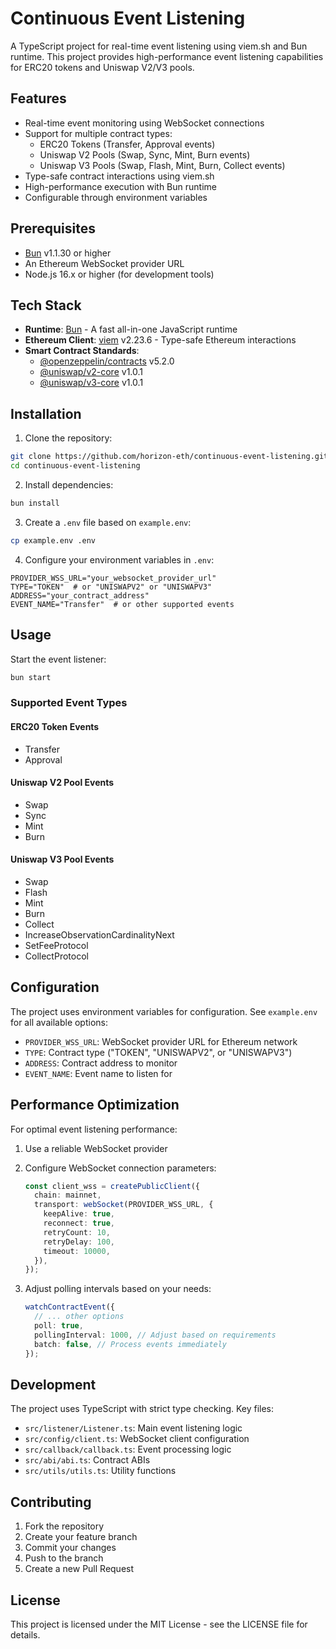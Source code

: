 # Continuous Event Listening

A TypeScript project for real-time event listening using viem.sh and Bun runtime. This project provides high-performance event listening capabilities for ERC20 tokens and Uniswap V2/V3 pools.

## Features

-   Real-time event monitoring using WebSocket connections
-   Support for multiple contract types:
    -   ERC20 Tokens (Transfer, Approval events)
    -   Uniswap V2 Pools (Swap, Sync, Mint, Burn events)
    -   Uniswap V3 Pools (Swap, Flash, Mint, Burn, Collect events)
-   Type-safe contract interactions using viem.sh
-   High-performance execution with Bun runtime
-   Configurable through environment variables

## Prerequisites

-   [Bun](https://bun.sh) v1.1.30 or higher
-   An Ethereum WebSocket provider URL
-   Node.js 16.x or higher (for development tools)

## Tech Stack

-   **Runtime**: [Bun](https://bun.sh) - A fast all-in-one JavaScript runtime
-   **Ethereum Client**: [viem](https://viem.sh) v2.23.6 - Type-safe Ethereum interactions
-   **Smart Contract Standards**:
    -   [@openzeppelin/contracts](https://www.npmjs.com/package/@openzeppelin/contracts) v5.2.0
    -   [@uniswap/v2-core](https://www.npmjs.com/package/@uniswap/v2-core) v1.0.1
    -   [@uniswap/v3-core](https://www.npmjs.com/package/@uniswap/v3-core) v1.0.1

## Installation

1. Clone the repository:

```bash
git clone https://github.com/horizon-eth/continuous-event-listening.git
cd continuous-event-listening
```

2. Install dependencies:

```bash
bun install
```

3. Create a `.env` file based on `example.env`:

```bash
cp example.env .env
```

4. Configure your environment variables in `.env`:

```env
PROVIDER_WSS_URL="your_websocket_provider_url"
TYPE="TOKEN"  # or "UNISWAPV2" or "UNISWAPV3"
ADDRESS="your_contract_address"
EVENT_NAME="Transfer"  # or other supported events
```

## Usage

Start the event listener:

```bash
bun start
```

### Supported Event Types

#### ERC20 Token Events

-   Transfer
-   Approval

#### Uniswap V2 Pool Events

-   Swap
-   Sync
-   Mint
-   Burn

#### Uniswap V3 Pool Events

-   Swap
-   Flash
-   Mint
-   Burn
-   Collect
-   IncreaseObservationCardinalityNext
-   SetFeeProtocol
-   CollectProtocol

## Configuration

The project uses environment variables for configuration. See `example.env` for all available options:

-   `PROVIDER_WSS_URL`: WebSocket provider URL for Ethereum network
-   `TYPE`: Contract type ("TOKEN", "UNISWAPV2", or "UNISWAPV3")
-   `ADDRESS`: Contract address to monitor
-   `EVENT_NAME`: Event name to listen for

## Performance Optimization

For optimal event listening performance:

1. Use a reliable WebSocket provider
2. Configure WebSocket connection parameters:

    ```typescript
    const client_wss = createPublicClient({
      chain: mainnet,
      transport: webSocket(PROVIDER_WSS_URL, {
        keepAlive: true,
        reconnect: true,
        retryCount: 10,
        retryDelay: 100,
        timeout: 10000,
      }),
    });
    ```

3. Adjust polling intervals based on your needs:
    ```typescript
    watchContractEvent({
      // ... other options
      poll: true,
      pollingInterval: 1000, // Adjust based on requirements
      batch: false, // Process events immediately
    });
    ```

## Development

The project uses TypeScript with strict type checking. Key files:

-   `src/listener/Listener.ts`: Main event listening logic
-   `src/config/client.ts`: WebSocket client configuration
-   `src/callback/callback.ts`: Event processing logic
-   `src/abi/abi.ts`: Contract ABIs
-   `src/utils/utils.ts`: Utility functions

## Contributing

1. Fork the repository
2. Create your feature branch
3. Commit your changes
4. Push to the branch
5. Create a new Pull Request

## License

This project is licensed under the MIT License - see the LICENSE file for details.
